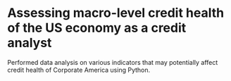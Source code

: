 # Assessing macro-level credit health of the US economy as a credit analyst
Performed data analysis on various indicators that may potentially affect credit health of Corporate America using Python.
